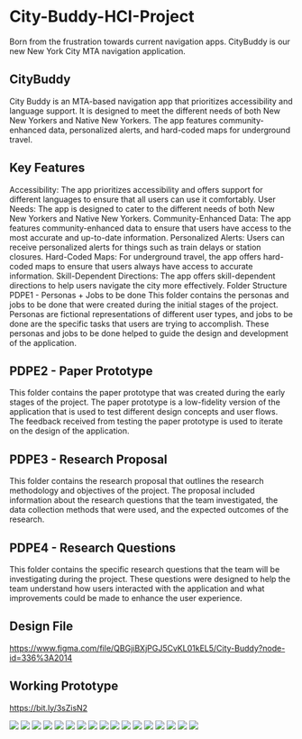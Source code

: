 # City-Buddy-HCI-Project
Born from the frustration towards current navigation apps. CityBuddy is our new New York City MTA navigation application.

## CityBuddy
City Buddy is an MTA-based navigation app that prioritizes accessibility and language support. It is designed to meet the different needs of both New New Yorkers and Native New Yorkers. The app features community-enhanced data, personalized alerts, and hard-coded maps for underground travel.

## Key Features
Accessibility: The app prioritizes accessibility and offers support for different languages to ensure that all users can use it comfortably.
User Needs: The app is designed to cater to the different needs of both New New Yorkers and Native New Yorkers. Community-Enhanced Data: The app features community-enhanced data to ensure that users have access to the most accurate and up-to-date information.
Personalized Alerts: Users can receive personalized alerts for things such as train delays or station closures.
Hard-Coded Maps: For underground travel, the app offers hard-coded maps to ensure that users always have access to accurate information.
Skill-Dependent Directions: The app offers skill-dependent directions to help users navigate the city more effectively.
Folder Structure
PDPE1 - Personas + Jobs to be done
This folder contains the personas and jobs to be done that were created during the initial stages of the project. Personas are fictional representations of different user types, and jobs to be done are the specific tasks that users are trying to accomplish. These personas and jobs to be done helped to guide the design and development of the application.

## PDPE2 - Paper Prototype
This folder contains the paper prototype that was created during the early stages of the project. The paper prototype is a low-fidelity version of the application that is used to test different design concepts and user flows. The feedback received from testing the paper prototype is used to iterate on the design of the application.

## PDPE3 - Research Proposal
This folder contains the research proposal that outlines the research methodology and objectives of the project. The proposal included information about the research questions that the team investigated, the data collection methods that were used, and the expected outcomes of the research.

## PDPE4 - Research Questions
This folder contains the specific research questions that the team will be investigating during the project. These questions were designed to help the team understand how users interacted with the application and what improvements could be made to enhance the user experience.

## Design File
https://www.figma.com/file/QBGjiBXjPGJ5CvKL01kEL5/City-Buddy?node-id=336%3A2014

## Working Prototype
https://bit.ly/3sZisN2

<img src="/images/CityBuddy Presentation1024_1.jpg" />
<img src="/images/CityBuddy Presentation1024_2.jpg" />
<img src="/images/CityBuddy Presentation1024_3.jpg" />
<img src="/images/CityBuddy Presentation1024_4.jpg" />
<img src="/images/CityBuddy Presentation1024_5.jpg" />
<img src="/images/CityBuddy Presentation1024_6.jpg" />
<img src="/images/CityBuddy Presentation1024_7.jpg" />
<img src="/images/CityBuddy Presentation1024_8.jpg" />
<img src="/images/CityBuddy Presentation1024_9.jpg" />
<img src="/images/CityBuddy Presentation1024_10.jpg" />
<img src="/images/CityBuddy Presentation1024_11.jpg" />
<img src="/images/CityBuddy Presentation1024_12.jpg" />
<img src="/images/CityBuddy Presentation1024_13.jpg" />
<img src="/images/CityBuddy Presentation1024_14.jpg" />
<img src="/images/CityBuddy Presentation1024_15.jpg" />
<img src="/images/CityBuddy Presentation1024_16.jpg" />
<img src="/images/CityBuddy Presentation1024_17.jpg" />


